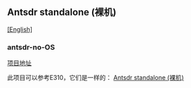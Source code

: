 ## Antsdr standalone (裸机) 

[[English]](../../../../device_and_usage_manual/ANTSDR_E_Series_Module/ANTSDR_E316_Reference_Manual/Antsdr_standalone.html)

### antsdr-no-OS
[项目地址](https://github.com/MicroPhase/antsdr_standalone)

此项目可以参考E310，它们是一样的：
[Antsdr standalone (裸机)](../ANTSDR_E310_Reference_Manual/Antsdr_standalone_cn.md)
